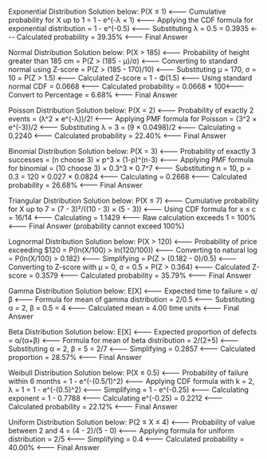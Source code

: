 Exponential Distribution
Solution below:
P(X ≤ 1) <--- Cumulative probability for X up to 1
= 1 - e^(-λ × 1) <--- Applying the CDF formula for exponential distribution
= 1 - e^(-0.5) <--- Substituting λ = 0.5
= 0.3935 <--- Calculated probability
= 39.35% <--- Final Answer

Normal Distribution
Solution below:
P(X > 185) <--- Probability of height greater than 185 cm
= P(Z > (185 - μ)/σ) <--- Converting to standard normal using Z-score
= P(Z > (185 - 170)/10) <--- Substituting μ = 170, σ = 10
= P(Z > 1.5) <--- Calculated Z-score
= 1 - Φ(1.5) <--- Using standard normal CDF
= 0.0668 <--- Calculated probability
= 0.0668 * 100<--- Convert to Percentage
= 6.68% <--- Final Answer

Poisson Distribution
Solution below:
P(X = 2) <--- Probability of exactly 2 events
= (λ^2 × e^(-λ))/2! <--- Applying PMF formula for Poisson
= (3^2 × e^(-3))/2 <--- Substituting λ = 3
= (9 × 0.0498)/2 <--- Calculating
= 0.2240 <--- Calculated probability
= 22.40% <--- Final Answer

Binomial Distribution
Solution below:
P(X = 3) <--- Probability of exactly 3 successes
= (n choose 3) × p^3 × (1-p)^(n-3) <--- Applying PMF formula for binomial
= (10 choose 3) × 0.3^3 × 0.7^7 <--- Substituting n = 10, p = 0.3
= 120 × 0.027 × 0.0824 <--- Calculating
= 0.2668 <--- Calculated probability
= 26.68% <--- Final Answer

Triangular Distribution
Solution below:
P(X ≤ 7) <--- Cumulative probability for X up to 7
= (7 - 3)²/((10 - 3) × (5 - 3)) <--- Using CDF formula for x ≤ c
= 16/14 <--- Calculating
= 1.1429 <--- Raw calculation exceeds 1
= 100% <--- Final Answer (probability cannot exceed 100%)

Lognormal Distribution
Solution below:
P(X > 120) <--- Probability of price exceeding $120
= P(ln(X/100) > ln(120/100)) <--- Converting to natural log
= P(ln(X/100) > 0.182) <--- Simplifying
= P(Z > (0.182 - 0)/0.5) <--- Converting to Z-score with μ = 0, σ = 0.5
= P(Z > 0.364) <--- Calculated Z-score
= 0.3579 <--- Calculated probability
= 35.79% <--- Final Answer

Gamma Distribution
Solution below:
E[X] <--- Expected time to failure
= α/β <--- Formula for mean of gamma distribution
= 2/0.5 <--- Substituting α = 2, β = 0.5
= 4 <--- Calculated mean
= 4.00 time units <--- Final Answer

Beta Distribution
Solution below:
E[X] <--- Expected proportion of defects
= α/(α+β) <--- Formula for mean of beta distribution
= 2/(2+5) <--- Substituting α = 2, β = 5
= 2/7 <--- Simplifying
= 0.2857 <--- Calculated proportion
= 28.57% <--- Final Answer

Weibull Distribution
Solution below:
P(X ≤ 0.5) <--- Probability of failure within 6 months
= 1 - e^(-(0.5/1)^2) <--- Applying CDF formula with k = 2, λ = 1
= 1 - e^(-(0.5)^2) <--- Simplifying
= 1 - e^(-0.25) <--- Calculating exponent
= 1 - 0.7788 <--- Calculating e^(-0.25)
= 0.2212 <--- Calculated probability
= 22.12% <--- Final Answer

Uniform Distribution
Solution below:
P(2 ≤ X ≤ 4) <--- Probability of value between 2 and 4
= (4 - 2)/(5 - 0) <--- Applying formula for uniform distribution
= 2/5 <--- Simplifying
= 0.4 <--- Calculated probability
= 40.00% <--- Final Answer